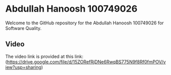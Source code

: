 # Abdullah Hanoosh 100749026

Welcome to the GitHub repository for the Abdullah Hanoosh 100749026 for Software Quality.



## Video 

The video link is provided at this link: 
(https://drive.google.com/file/d/15ZORefRjDNe6RwqBS775N9f8Rf0fmPOV/view?usp=sharing)
